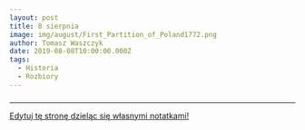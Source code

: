 ```yaml
---
layout: post
title: 8 sierpnia
image: img/august/First_Partition_of_Poland1772.png
author: Tomasz Waszczyk
date: 2019-08-08T10:00:00.000Z
tags:
  - Historia
  - Rozbiory
---
```


### 



---

<a href="https://github.com/TomaszWaszczyk/historia.waszczyk.com/edit/master/src/content/august-8.md" target="_blank">Edytuj tę stronę dzieląc się własnymi notatkami!</a>
